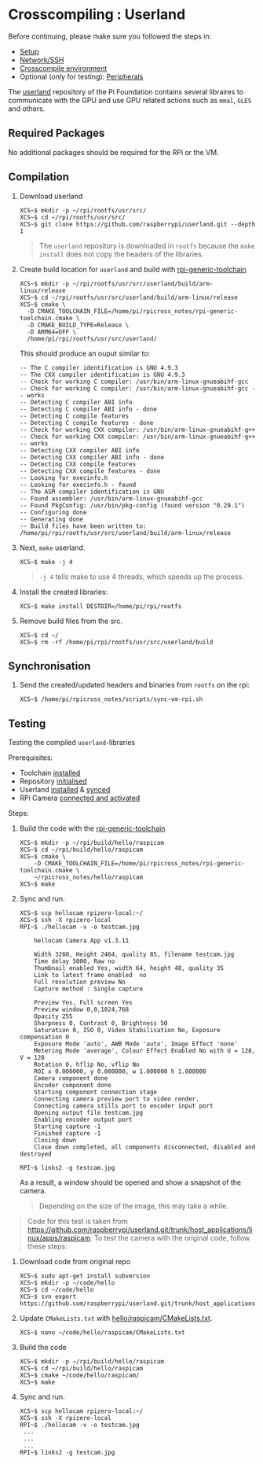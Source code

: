 # Crosscompiling : Userland

Before continuing, please make sure you followed the steps in:
- [Setup](01-setup.md)
- [Network/SSH](02-network.md)
- [Crosscompile environment](04-xc-setup.md)
- Optional (only for testing): [Peripherals](03-peripherals.md)

The [userland](https://github.com/raspberrypi/userland) repository of the Pi Foundation contains several libraires to communicate with the GPU and use GPU related actions such as `mmal`, `GLES` and others.

## Required Packages

No additional packages should be required for the RPi or the VM.

## Compilation

1. Download userland
    ```
    XCS~$ mkdir -p ~/rpi/rootfs/usr/src/
    XCS~$ cd ~/rpi/rootfs/usr/src/
    XCS~$ git clone https://github.com/raspberrypi/userland.git --depth 1
    ```
    > The `userland` repository is downloaded in `rootfs` because the `make install` does not copy the headers of the libraries. 
        
1. Create build location for `userland` and build with [rpi-generic-toolchain](rpi-generic-toolchain.cmake)
 
    ```
    XCS~$ mkdir -p ~/rpi/rootfs/usr/src/userland/build/arm-linux/release
    XCS~$ cd ~/rpi/rootfs/usr/src/userland/build/arm-linux/release
    XCS~$ cmake \
      -D CMAKE_TOOLCHAIN_FILE=/home/pi/rpicross_notes/rpi-generic-toolchain.cmake \
      -D CMAKE_BUILD_TYPE=Release \
      -D ARM64=OFF \
      /home/pi/rpi/rootfs/usr/src/userland/
    ```
    This should produce an ouput similar to:
  
    ```
    -- The C compiler identification is GNU 4.9.3
    -- The CXX compiler identification is GNU 4.9.3
    -- Check for working C compiler: /usr/bin/arm-linux-gnueabihf-gcc
    -- Check for working C compiler: /usr/bin/arm-linux-gnueabihf-gcc -- works
    -- Detecting C compiler ABI info
    -- Detecting C compiler ABI info - done
    -- Detecting C compile features
    -- Detecting C compile features - done
    -- Check for working CXX compiler: /usr/bin/arm-linux-gnueabihf-g++
    -- Check for working CXX compiler: /usr/bin/arm-linux-gnueabihf-g++ -- works
    -- Detecting CXX compiler ABI info
    -- Detecting CXX compiler ABI info - done
    -- Detecting CXX compile features
    -- Detecting CXX compile features - done
    -- Looking for execinfo.h
    -- Looking for execinfo.h - found
    -- The ASM compiler identification is GNU
    -- Found assembler: /usr/bin/arm-linux-gnueabihf-gcc
    -- Found PkgConfig: /usr/bin/pkg-config (found version "0.29.1") 
    -- Configuring done
    -- Generating done
    -- Build files have been written to: /home/pi/rpi/rootfs/usr/src/userland/build/arm-linux/release
    ```

1. Next, `make` userland.
    ```
    XCS~$ make -j 4
    ```
    > `-j 4` tells make to use 4 threads, which speeds up the process. 
  
1. Install the created libraries:
    ```
    XCS~$ make install DESTDIR=/home/pi/rpi/rootfs
    ```
  
1. Remove build files from the src.
    ```
    XCS~$ cd ~/
    XCS~$ rm -rf /home/pi/rpi/rootfs/usr/src/userland/build
    ```
 
## Synchronisation
    
1. Send the created/updated headers and binaries from `rootfs` on the rpi:
    ```
    XCS~$ /home/pi/rpicross_notes/scripts/sync-vm-rpi.sh
    ```

## Testing
Testing the compiled `userland`-libraries

Prerequisites: 
- Toolchain [installed](04-xc-setup.md#required-packages)
- Repository [initialised](04-xc-setup.md#init-repository)
- Userland [installed](#compilation) & [synced](#synchronisation)
- RPi Camera [connected and activated](03-peripherals.md#camera)

Steps:

1. Build the code with the [rpi-generic-toolchain](rpi-generic-toolchain.cmake)
    ```
    XCS~$ mkdir -p ~/rpi/build/hello/raspicam
    XCS~$ cd ~/rpi/build/hello/raspicam
    XCS~$ cmake \
        -D CMAKE_TOOLCHAIN_FILE=/home/pi/rpicross_notes/rpi-generic-toolchain.cmake \
        ~/rpicross_notes/hello/raspicam
    XCS~$ make
    ```
  
1. Sync and run.
    ```
    XCS~$ scp hellocam rpizero-local:~/ 
    XCS~$ ssh -X rpizero-local
    RPI~$ ./hellocam -v -o testcam.jpg
    
        hellocam Camera App v1.3.11

        Width 3280, Height 2464, quality 85, filename testcam.jpg
        Time delay 5000, Raw no
        Thumbnail enabled Yes, width 64, height 48, quality 35
        Link to latest frame enabled  no
        Full resolution preview No
        Capture method : Single capture

        Preview Yes, Full screen Yes
        Preview window 0,0,1024,768
        Opacity 255
        Sharpness 0, Contrast 0, Brightness 50
        Saturation 0, ISO 0, Video Stabilisation No, Exposure compensation 0
        Exposure Mode 'auto', AWB Mode 'auto', Image Effect 'none'
        Metering Mode 'average', Colour Effect Enabled No with U = 128, V = 128
        Rotation 0, hflip No, vflip No
        ROI x 0.000000, y 0.000000, w 1.000000 h 1.000000
        Camera component done
        Encoder component done
        Starting component connection stage
        Connecting camera preview port to video render.
        Connecting camera stills port to encoder input port
        Opening output file testcam.jpg
        Enabling encoder output port
        Starting capture -1
        Finished capture -1
        Closing down
        Close down completed, all components disconnected, disabled and destroyed

    RPI~$ links2 -g testcam.jpg
    ```
    
    As a result, a window should be opened and show a snapshot of the camera. 
    > Depending on the size of the image, this may take a while.
  
> Code for this test is taken from https://github.com/raspberrypi/userland.git/trunk/host_applications/linux/apps/raspicam. To test the camera with the original code, follow these steps:

1. Download code from original repo
    ```
    XCS~$ sudo apt-get install subversion
    XCS~$ mkdir -p ~/code/hello
    XCS~$ cd ~/code/hello
    XCS~$ svn export https://github.com/raspberrypi/userland.git/trunk/host_applications/linux/apps/raspicam
    ```

1. Update `CMakeLists.txt` with [hello/raspicam/CMakeLists.txt](hello/raspicam/CMakeLists.txt).
    ```
    XCS~$ nano ~/code/hello/raspicam/CMakeLists.txt
    ```
    
1. Build the code 
    ```
    XCS~$ mkdir -p ~/rpi/build/hello/raspicam
    XCS~$ cd ~/rpi/build/hello/raspicam
    XCS~$ cmake ~/code/hello/raspicam/
    XCS~$ make
    ```
  
1. Sync and run.
    ```
    XCS~$ scp hellocam rpizero-local:~/ 
    XCS~$ ssh -X rpizero-local
    RPI~$ ./hellocam -v -o testcam.jpg
     ...
     ...
     ...
    RPI~$ links2 -g testcam.jpg
